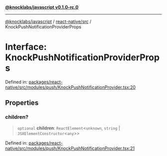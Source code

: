 [**@knocklabs/javascript v0.1.0-rc.0**](../../../README.md)

***

[@knocklabs/javascript](../../../modules.md) / [react-native/src](../README.md) / KnockPushNotificationProviderProps

# Interface: KnockPushNotificationProviderProps

Defined in: [packages/react-native/src/modules/push/KnockPushNotificationProvider.tsx:20](https://github.com/knocklabs/javascript/blob/main/packages/react-native/src/modules/push/KnockPushNotificationProvider.tsx#L20)

## Properties

### children?

> `optional` **children**: `ReactElement`\<`unknown`, `string` \| `JSXElementConstructor`\<`any`\>\>

Defined in: [packages/react-native/src/modules/push/KnockPushNotificationProvider.tsx:21](https://github.com/knocklabs/javascript/blob/main/packages/react-native/src/modules/push/KnockPushNotificationProvider.tsx#L21)
